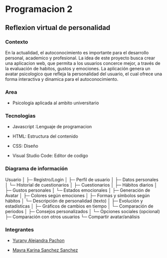 # Programacion 2
## Reflexion virtual de personalidad
### Contexto
En la actualidad, el autoconocimiento es importante para el desarrollo personal, academico y profesional.
La idea de este proyecto busca crear una aplicacion web, que permita a los usuarios concerce mejor, 
a través de la evaluación de habitos, gustos y emociones. La aplicación genera un avatar psicologico que
refleja la personalidad del usuario, el cual ofrece una forma interactiva y dinamica para el autoconocimiento.

### Area
- Psicología  aplicada al ambito universitario

### Tecnologias
- Javascript :Lenguaje de programacion 

- HTML: Estructura del contenido

- CSS: Diseño
 
- Visual Studio Code: Editor de codigo

### Diagrama de información

Usuario
  │
  ├─ Registro/Login
  │
  ├─ Perfil de usuario
  │     ├─ Datos personales
  │     └─ Historial de cuestionarios
  │
  ├─ Cuestionarios
  │     ├─ Hábitos diarios
  │     ├─ Gustos personales
  │     └─ Estados emocionales
  │
  ├─ Generación de Avatar
  │     ├─ Colores según emociones
  │     ├─ Formas y símbolos según hábitos
  │     └─ Descripción de personalidad (texto)
  │
  ├─ Evolución y estadísticas
  │     ├─ Gráficos de cambios en tiempo
  │     └─ Comparación de periodos
  │
  ├─ Consejos personalizados
  │
  └─ Opciones sociales (opcional)
        ├─ Comparación con otros usuarios
        └─ Compartir avatar/análisis

### Integrantes
- [Yurany Alejandra Pachon ](https://github.com/YURANYPACHON39)

- [Mayra Karina Sanchez Sanchez](https://github.com/Karina-1411Sanchez)

